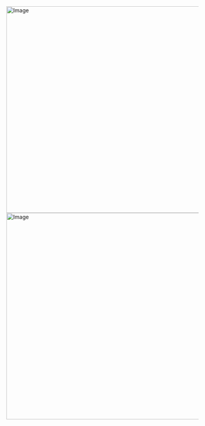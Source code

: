 <img width="960" height="540" alt="Image" src="https://github.com/user-attachments/assets/40c58819-80b7-4e20-bba5-bbd9c4e4a8a4" />
<img width="960" height="540" alt="Image" src="https://github.com/user-attachments/assets/cf0c9932-7b7c-456f-9e16-8b1323c6ac5c" />
